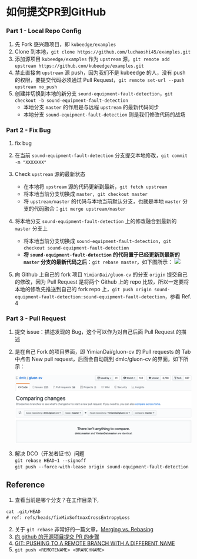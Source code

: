 
# 如何提交PR到GitHub

### Part 1 - Local Repo Config 

1. 先 Fork 感兴趣项目，即 `kubeedge/examples`
2. Clone 到本地，`git clone https://github.com/luchaoshi45/examples.git`
3. 添加源项目 `kubeedge/examples` 作为 `upstream` 源，`git remote add upstream https://github.com/kubeedge/examples.git`
4. 禁止直接向 `upstream` 源 push，因为我们不是 kubeedge 的人，没有 push 的权限，要提交代码必须通过 Pull Request，`git remote set-url --push upstream no_push`
3. 创建并切换到本地的新分支 `sound-equipment-fault-detection`，`git checkout -b sound-equipment-fault-detection`
    + 本地分支 `master` 的作用是与远程 `upstream` 的最新代码同步
    + 本地分支 `sound-equipment-fault-detection` 则是我们修改代码的战场

### Part 2 - Fix Bug 

1. fix bug
2. 在当前 `sound-equipment-fault-detection` 分支提交本地修改，`git commit -m "XXXXXXX"`
3. Check `upstream` 源的最新状态
    + 在本地将 `upstream` 源的代码更新到最新，`git fetch upstream`
    + 将本地当前分支切换成 `master`，`git checkout master`
    + 将 `upstream/master` 的代码与本地当前默认分支，也就是本地 `master` 分支的代码融合：`git merge upstream/master`
4. 将本地分支 `sound-equipment-fault-detection` 上的修改融合到最新的 `master` 分支上
    + 将本地当前分支切换成 `sound-equipment-fault-detection`，`git checkout sound-equipment-fault-detection`
    + **将 `sound-equipment-fault-detection` 的代码置于已经更新到最新的 `master` 分支的最新代码之后**：`git rebase master`，如下图所示：
        <img src="https://www.atlassian.com/dam/jcr:5b153a22-38be-40d0-aec8-5f2fffc771e5/03.svg" width="600px">

5. 向 Github 上自己的 fork 项目 `YimianDai/gluon-cv` 的分支 `origin` 提交自己的修改，因为 Pull Request 是将两个 Github 上的 repo 比较，所以一定要将本地的修改先推送到自己的 fork repo 上，`git push origin sound-equipment-fault-detection:sound-equipment-fault-detection`，参看 Ref. 4
   


### Part 3 - Pull Request 

1. 提交 issue：描述发现的 Bug，这个可以作为对自己后面 Pull Request 的描述
2. 是在自己 Fork 的项目界面，即 YimianDai/gluon-cv 的 Pull requests 的 Tab 中点击 New pull request，后面会自动跳到 dmlc/gluon-cv 的界面，如下所示：

    <img src="https://raw.githubusercontent.com/YimianDai/images/master/Pull-PR-Empty.png" width="700px">

3. 解决 DCO（开发者证书）问题
<br> `git rebase HEAD~1 --signoff`
<br> `git push --force-with-lease origin sound-equipment-fault-detection`
## Reference

1. 查看当前是哪个分支？在工作目录下, 
```shell
cat .git/HEAD
# ref: refs/heads/fixMixSoftmaxCrossEntropyLoss
```
2. 关于 `git rebase` 非常好的一篇文章，[Merging vs. Rebasing](https://www.atlassian.com/git/tutorials/merging-vs-rebasing)
3. [向 github 的开源项目提交 PR 的步骤](https://blog.csdn.net/u010857876/article/details/79035876)
4. [GIT: PUSHING TO A REMOTE BRANCH WITH A DIFFERENT NAME](https://penandpants.com/2013/02/07/git-pushing-to-a-remote-branch-with-a-different-name/)
5. `git push <REMOTENAME> <BRANCHNAME>`
